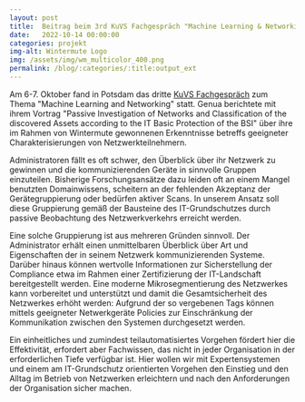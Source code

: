 ```yaml
---
layout: post
title:  Beitrag beim 3rd KuVS Fachgespräch "Machine Learning & Networking"
date:   2022-10-14 00:00:00
categories: projekt
img-alt: Wintermute Logo
img: /assets/img/wm_multicolor_400.png
permalink: /blog/:categories/:title:output_ext
---  
```


Am 6-7. Oktober fand in Potsdam das dritte [KuVS Fachgespräch](https://hpi.de/karl/research-and-projects/events/malene.html) zum Thema "Machine Learning and Networking" statt. Genua berichtete mit ihrem Vortrag "Passive Investigation of Networks and Classification of the discovered Assets according to the IT Basic Protection of the BSI" über ihre im Rahmen von Wintermute gewonnenen Erkenntnisse betreffs geeigneter Charakterisierungen von Netzwerkteilnehmern.

Administratoren fällt es oft schwer, den Überblick über ihr Netzwerk zu gewinnen und die kommunizierenden Geräte in sinnvolle Gruppen einzuteilen. Bisherige Forschungsansätze dazu leiden oft an einem Mangel benutzten Domainwissens, scheitern an der fehlenden Akzeptanz der Gerätegruppierung oder bedürfen aktiver Scans. In unserem Ansatz soll diese Gruppierung gemäß der Bausteine des IT-Grundschutzes durch passive Beobachtung des Netzwerkverkehrs erreicht werden.

Eine solche Gruppierung ist aus mehreren Gründen sinnvoll. Der Administrator erhält einen unmittelbaren Überblick über Art und Eigenschaften der in seinem Netzwerk kommunizierenden Systeme. Darüber hinaus können wertvolle Informationen zur Sicherstellung der Compliance etwa im Rahmen einer Zertifizierung der IT-Landschaft bereitgestellt werden. Eine moderne Mikrosegmentierung des Netzwerkes kann vorbereitet und unterstützt und damit die Gesamtsicherheit des Netzwerkes erhöht werden: Aufgrund der so vergebenen Tags können mittels geeigneter Netwerkgeräte Policies zur Einschränkung der Kommunikation zwischen den Systemen durchgesetzt werden.

Ein einheitliches und zumindest teilautomatisiertes Vorgehen fördert hier die Effektivität, erfordert aber Fachwissen, das nicht in jeder Organisation in der erforderlichen Tiefe verfügbar ist. Hier wollen wir mit Expertensystemen und einem am IT-Grundschutz orientierten Vorgehen den Einstieg und den Alltag im Betrieb von Netzwerken erleichtern und nach den Anforderungen der Organisation sicher machen.
